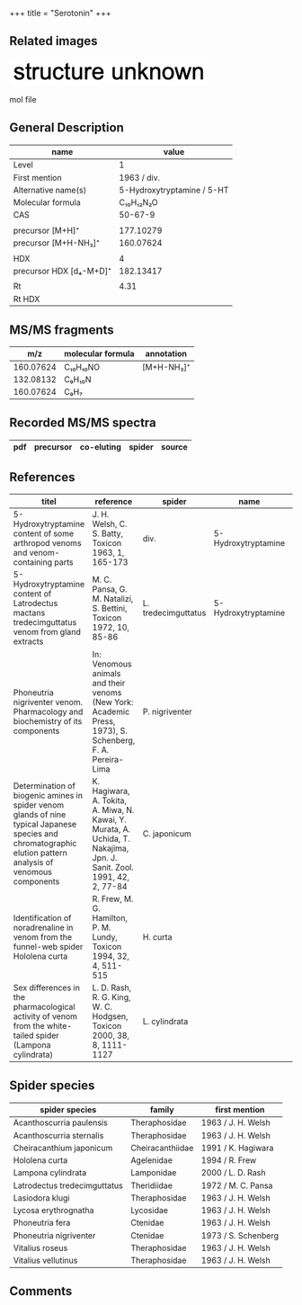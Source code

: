 +++
title = "Serotonin"
+++

## Related images

![](/img/2.png)

mol file


## General Description

| name                    | value                      |
|-------------------------|----------------------------|
| Level                   | 1                          |
| First mention           | 1963 / div.                |
| Alternative name(s)     | 5-Hydroxytryptamine / 5-HT |
| Molecular formula       | C₁₀H₁₂N₂O                  |
| CAS                     | 50-67-9                    |
|                         |                            |
| precursor  [M+H]⁺       | 177.10279                  |
| precursor  [M+H-NH₃]⁺   | 160.07624                  |
|                         |                            |
| HDX                     | 4                          |
| precursor HDX [d₄-M+D]⁺ | 182.13417                  |
|                         |                            |
| Rt                      | 4.31                       |
| Rt HDX                  |                            |



## MS/MS fragments

| m/z       | molecular formula | annotation |
|-----------|-------------------|------------|
| 160.07624 | C₁₀H₁₀NO          | [M+H-NH₃]⁺ |
| 132.08132 | C₉H₁₀N            |            |
| 160.07624 | C₉H₇              |            |

## Recorded MS/MS spectra

| pdf | precursor | co-eluting | spider             | source                       |
|-----|-----------|------------|--------------------|------------------------------|



## References

| titel                                                                                                                  | reference                                                                  | spider      | name | content | link                                           |
|------------------------------------------------------------------------------------------------------------------|----------------------------------------------------------------------------------------------------------------------------------|-------------|------|---------|----------------------------------------------------------------|
| 5-Hydroxytryptamine content of some arthropod venoms and venom-containing parts  | J. H. Welsh, C. S. Batty, Toxicon 1963, 1, 165-173 | div.  | 5-Hydroxytryptamine | paper-chromatography | [link](https://doi.org/10.1016/0041-0101(63)90002-3) |
| 5-Hydroxytryptamine content of Latrodectus mactans tredecimguttatus venom from gland extracts  | M. C. Pansa, G. M. Natalizi, S. Bettini, Toxicon 1972, 10, 85-86 | L. tredecimguttatus | 5-Hydroxytryptamine |  | [link](https://www.sciencedirect.com/journal/toxicon/vol/10/issue/1) |
| Phoneutria nigriventer venom. Pharmacology and biochemistry of its components  | In: Venomous animals and their venoms (New York: Academic Press, 1973), S. Schenberg, F. A. Pereira-Lima  | P. nigriventer |  |  | |
| Determination of biogenic amines in spider venom glands of nine typical Japanese species and chromatographic elution pattern analysis of venomous components | K. Hagiwara, A. Tokita, A. Miwa, N. Kawai, Y. Murata, A. Uchida, T. Nakajima, Jpn. J. Sanit. Zool. 1991, 42, 2, 77-84 | C. japonicum |      |         | [link](https://doi.org/10.7601/mez.42.77)            |
| Identification of noradrenaline in venom from the funnel-web spider Hololena curta                | R. Frew, M. G. Hamilton, P. M. Lundy, Toxicon 1994, 32, 4, 511-515 | H. curta |      | HPLC    | [link](https://doi.org/10.1016/0041-0101(94)90303-4) |
| Sex differences in the pharmacological activity of venom from the white-tailed spider (Lampona cylindrata)  |L. D. Rash, R. G. King, W. C. Hodgsen, Toxicon 2000, 38, 8, 1111-1127 | L. cylindrata |  | | [link](https://doi.org/10.1016/S0041-0101(99)00226-3) |

## Spider species

| spider species               | family           | first mention       |
|------------------------------|------------------|---------------------|
| Acanthoscurria paulensis     | Theraphosidae    | 1963 / J. H. Welsh  |
| Acanthoscurria sternalis     | Theraphosidae    | 1963 / J. H. Welsh  |
| Cheiracanthium japonicum     | Cheiracanthiidae | 1991 / K. Hagiwara  |
| Hololena curta               | Agelenidae       | 1994 / R. Frew      |
| Lampona cylindrata           | Lamponidae       | 2000 / L. D. Rash   |
| Latrodectus tredecimguttatus | Theridiidae      | 1972 / M. C. Pansa  |
| Lasiodora klugi              | Theraphosidae    | 1963 / J. H. Welsh  |
| Lycosa erythrognatha         | Lycosidae        | 1963 / J. H. Welsh  |
| Phoneutria fera              | Ctenidae         | 1963 / J. H. Welsh  |
| Phoneutria nigriventer       | Ctenidae         | 1973 / S. Schenberg |
| Vitalius roseus              | Theraphosidae    | 1963 / J. H. Welsh  |
| Vitalius vellutinus          | Theraphosidae    | 1963 / J. H. Welsh  |

## Comments